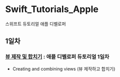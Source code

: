 # Swift_Tutorials_Apple
스위프트 듀토리얼 애플 디벨로퍼

## 1일차
### [뷰 제작 및 합치기](https://github.com/MFGangP/Swift_Tutorials_Apple/tree/main/SwiftUI%20essentials/Introducing%20SwiftUI/Creating%20and%20combining%20views) : 애플 디벨로퍼 듀토리얼 1일차
- Creating and combining views (뷰 제작하고 합치기)

